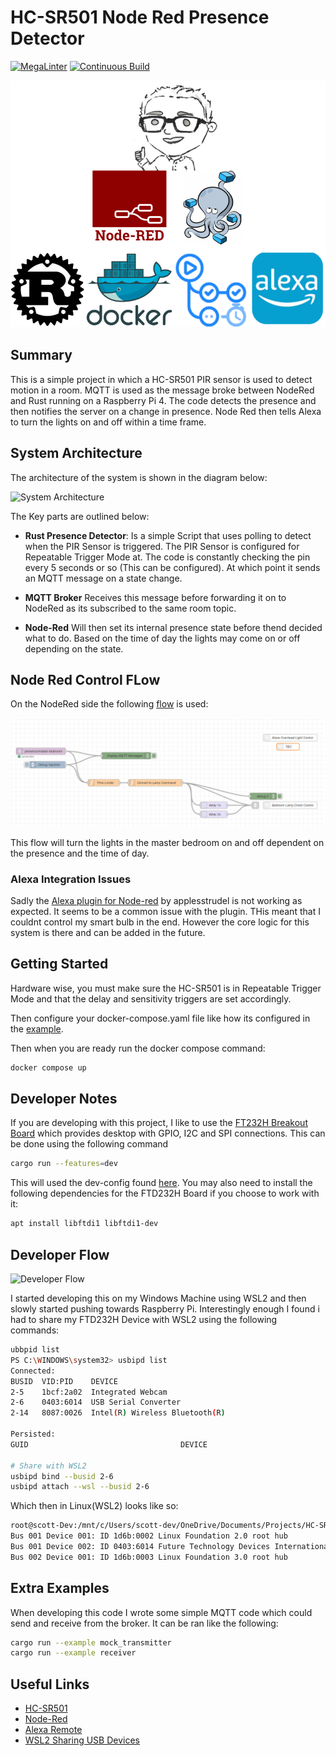 # HC-SR501 Node Red Presence Detector

[![MegaLinter](https://github.com/ScottGibb/HC-SR501-Node-Red-Presence-Detector/actions/workflows/megalinter.yaml/badge.svg)](https://github.com/ScottGibb/HC-SR501-Node-Red-Presence-Detector/actions/workflows/megalinter.yaml)
[![Continuous Build](https://github.com/ScottGibb/HC-SR501-Node-Red-Presence-Detector/actions/workflows/continuous-build.yaml/badge.svg)](https://github.com/ScottGibb/HC-SR501-Node-Red-Presence-Detector/actions/workflows/continuous-build.yaml)

![Languages and Tool](./docs/Languages%20And%20Tools.drawio.svg)

## Summary

This is a simple project in which a HC-SR501 PIR sensor is used to detect motion in a room. MQTT is used as the message broke between NodeRed and Rust running on a Raspberry Pi 4. The code detects the presence and then notifies the server on a change in presence. Node Red then tells Alexa to turn the lights on and off within a time frame.

## System Architecture

The architecture of the system is shown in the diagram below:

![System Architecture](./docs/System%20Architecture.drawio.svg)

The Key parts are outlined below:

- **Rust Presence Detector**: Is a simple Script that uses polling to detect when the PIR Sensor is triggered. The PIR Sensor is configured for Repeatable Trigger Mode at. The code is constantly checking the pin every 5 seconds or so (This can be configured). At which point it sends an MQTT message on a state change.

- **MQTT Broker** Receives this message before forwarding it on to NodeRed as its subscribed to the same room topic.

- **Node-Red** Will then set its internal presence state before thend decided what to do. Based on the time of day the lights may come on or off depending on the state.

## Node Red Control FLow

On the NodeRed side the following [flow](./examples/node-red/timer_flow.json) is used:

![Node Red Flow](./docs/node-red-flow.png)

This flow will turn the lights in the master bedroom on and off dependent on the presence and the time of day.

### Alexa Integration Issues

Sadly the [Alexa plugin for Node-red](https://flows.nodered.org/node/node-red-contrib-alexa-remote2-applestrudel) by applesstrudel is not working as expected. It seems to be a common issue with the plugin. THis meant that I couldnt control my smart bulb in the end. However the core logic for this system is there and can be added in the future.

## Getting Started

Hardware wise, you must make sure the HC-SR501 is in Repeatable Trigger Mode and that the delay and sensitivity triggers are set accordingly.

Then configure your docker-compose.yaml file like how its configured in the [example](./examples/docker/docker-compose.yaml).

Then when you are ready run the docker compose command:

```bash
docker compose up 
```

## Developer Notes

If you are developing with this project, I like to use the [FT232H Breakout Board](https://www.adafruit.com/product/2264) which provides desktop with GPIO, I2C and SPI connections. This can be done using the following command

```bash
cargo run --features=dev
```

This will used the dev-config found [here](./src/config.rs). You may also need to install the following dependencies for the FTD232H Board if you choose to work with it:

```bash
apt install libftdi1 libftdi1-dev
```

## Developer Flow

![Developer Flow](./docs//Developer%20Flow.drawio.svg)

I started developing this on my Windows Machine using WSL2 and then slowly started pushing towards Raspberry Pi. Interestingly enough I found i had to share my FTD232H Device with WSL2 using the following commands:

```bash
ubbpid list 
PS C:\WINDOWS\system32> usbipd list
Connected:
BUSID  VID:PID    DEVICE                                                        STATE
2-5    1bcf:2a02  Integrated Webcam                                             Not shared
2-6    0403:6014  USB Serial Converter                                          Attached
2-14   8087:0026  Intel(R) Wireless Bluetooth(R)                                Not shared

Persisted:
GUID                                  DEVICE

# Share with WSL2
usbipd bind --busid 2-6
usbipd attach --wsl --busid 2-6
```

Which then in Linux(WSL2) looks like so:

```bash
root@scott-Dev:/mnt/c/Users/scott-dev/OneDrive/Documents/Projects/HC-SR501-Node-Red-Presence-Detector# lsusb
Bus 001 Device 001: ID 1d6b:0002 Linux Foundation 2.0 root hub
Bus 001 Device 002: ID 0403:6014 Future Technology Devices International, Ltd FT232H Single HS USB-UART/FIFO IC
Bus 002 Device 001: ID 1d6b:0003 Linux Foundation 3.0 root hub
```

## Extra Examples

When developing this code I wrote some simple MQTT code which could send and receive from the broker. It can be ran like the following:

```bash
cargo run --example mock_transmitter
cargo run --example receiver
```

## Useful Links

- [HC-SR501](https://dronebotworkshop.com/using-pir-sensors-with-arduino-raspberry-pi/)
- [Node-Red](https://cookbook.nodered.org/mqtt/connect-to-broker)
- [Alexa Remote](https://flows.nodered.org/node/node-red-contrib-alexa-remote2-applestrudel)
- [WSL2 Sharing USB Devices](https://learn.microsoft.com/en-us/windows/wsl/connect-usb)
